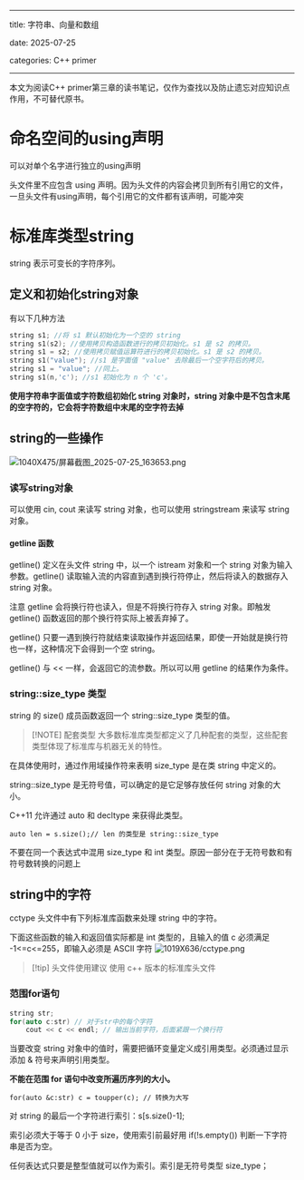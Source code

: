 
---
title: 字符串、向量和数组

date: 2025-07-25

categories: C++ primer

---
本文为阅读C++ primer第三章的读书笔记，仅作为查找以及防止遗忘对应知识点作用，不可替代原书。

<!--more-->
# 命名空间的using声明
可以对单个名字进行独立的using声明

头文件里不应包含 using 声明。因为头文件的内容会拷贝到所有引用它的文件，一旦头文件有using声明，每个引用它的文件都有该声明，可能冲突
# 标准库类型string
string 表示可变长的字符序列。
## 定义和初始化string对象
有以下几种方法
```cpp
string s1; //将 s1 默认初始化为一个空的 string 
string s1(s2); //使用拷贝构造函数进行的拷贝初始化。s1 是 s2 的拷贝。 
string s1 = s2; //使用拷贝赋值运算符进行的拷贝初始化。s1 是 s2 的拷贝。 
string s1("value"); //s1 是字面值 "value" 去除最后一个空字符后的拷贝。 
string s1 = "value"; //同上。 
string s1(n,'c'); //s1 初始化为 n 个 'c'。
```
**使用字符串字面值或字符数组初始化 string 对象时，string 对象中是不包含末尾的空字符的，它会将字符数组中末尾的空字符去掉**
## string的一些操作
![1040X475/屏幕截图_2025-07-25_163653.png](https://tc.z.wiki/autoupload/f/i9VH93eH4ENDdQHnYXj2PuHhVTZgOgfLijisMn2fRaCyl5f0KlZfm6UsKj-HyTuv/20250725/QdOG/1040X475/%E5%B1%8F%E5%B9%95%E6%88%AA%E5%9B%BE_2025-07-25_163653.png)
### 读写string对象
可以使用 cin, cout 来读写 string 对象，也可以使用 stringstream 来读写 string 对象。
#### getline 函数
getline() 定义在头文件 string 中，以一个 istream 对象和一个 string 对象为输入参数。getline() 读取输入流的内容直到遇到换行符停止，然后将读入的数据存入 string 对象。

注意 getline 会将换行符也读入，但是不将换行符存入 string 对象。即触发 getline() 函数返回的那个换行符实际上被丢弃掉了。

getline() 只要一遇到换行符就结束读取操作并返回结果，即使一开始就是换行符也一样，这种情况下会得到一个空 string。

getline() 与 << 一样，会返回它的流参数。所以可以用 getline 的结果作为条件。
### string::size_type 类型
string 的 size() 成员函数返回一个 string::size_type 类型的值。

> [!NOTE] 配套类型
大多数标准库类型都定义了几种配套的类型，这些配套类型体现了标准库与机器无关的特性。

在具体使用时，通过作用域操作符来表明 size_type 是在类 string 中定义的。

string::size_type 是无符号值，可以确定的是它足够存放任何 string 对象的大小。

C++11 允许通过 auto 和 decltype 来获得此类型。

`auto len = s.size();// len 的类型是 string::size_type`

不要在同一个表达式中混用 size_type 和 int 类型。原因一部分在于无符号数和有符号数转换的问题上

## string中的字符
cctype 头文件中有下列标准库函数来处理 string 中的字符。

下面这些函数的输入和返回值实际都是 int 类型的，且输入的值 c 必须满足 -1<=c<=255，即输入必须是 ASCII 字符
![1019X636/cctype.png](https://tc.z.wiki/autoupload/f/i9VH93eH4ENDdQHnYXj2PuHhVTZgOgfLijisMn2fRaCyl5f0KlZfm6UsKj-HyTuv/20250725/blbx/1019X636/cctype.png)

> [!tip] 头文件使用建议
> 使用 c++ 版本的标准库头文件

### 范围for语句
```cpp
string str; 
for(auto c:str) // 对于str中的每个字符 
	cout << c << endl; // 输出当前字符，后面紧跟一个换行符
```

当要改变 string 对象中的值时，需要把循环变量定义成引用类型。必须通过显示添加 & 符号来声明引用类型。

**不能在范围 for 语句中改变所遍历序列的大小。**

`for(auto &c:str) c = toupper(c); // 转换为大写`

对 string 的最后一个字符进行索引：s[s.size()-1];

索引必须大于等于 0 小于 size，使用索引前最好用 if(!s.empty()) 判断一下字符串是否为空。

任何表达式只要是整型值就可以作为索引。索引是无符号类型 size_type；


